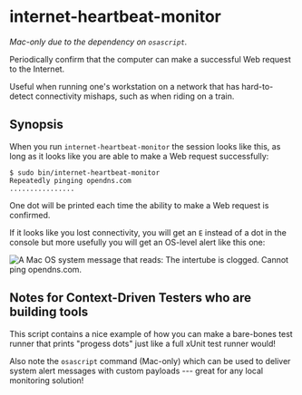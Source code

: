 # internet-heartbeat-monitor

_Mac-only due to the dependency on `osascript`._

Periodically confirm that the computer can make a successful Web
request to the Internet.

Useful when running one's workstation on a network that has
hard-to-detect connectivity mishaps, such as when riding on a train.

## Synopsis

When you run `internet-heartbeat-monitor` the session looks like this,
as long as it looks like you are able to make a Web request successfully:

    $ sudo bin/internet-heartbeat-monitor
    Repeatedly pinging opendns.com
    ................

One dot will be printed each time the ability to make a Web request is
confirmed.

If it looks like you lost connectivity, you will get an `E` instead of
a dot in the console but more usefully you will get an OS-level alert
like this one:

<img src="https://i.imgur.com/3cOHWDj.png" alt="A Mac OS system message that reads: The intertube is clogged. Cannot ping opendns.com.">

## Notes for Context-Driven Testers who are building tools

This script contains a nice example of how you can make a bare-bones
test runner that prints "progess dots" just like a full xUnit test
runner would!

Also note the `osascript` command (Mac-only) which can be used to deliver
system alert messages with custom payloads --- great for any local
monitoring solution!
